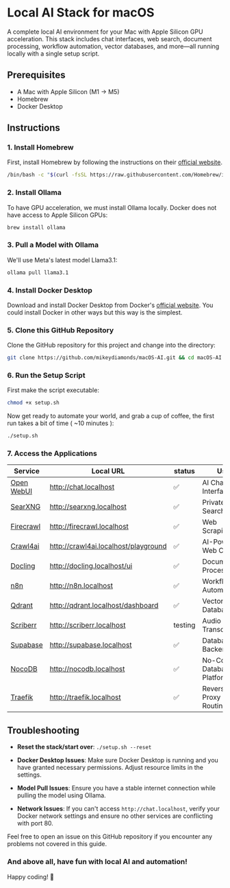 # Local AI Stack for macOS

A complete local AI environment for your Mac with Apple Silicon GPU acceleration. This stack includes chat interfaces, web search, document processing, workflow automation, vector databases, and more—all running locally with a single setup script.

## Prerequisites

- A Mac with Apple Silicon (M1 -> M5)
- Homebrew
- Docker Desktop

## Instructions

### 1. Install Homebrew

First, install Homebrew by following the instructions on their [official website](https://brew.sh/).

```sh
/bin/bash -c "$(curl -fsSL https://raw.githubusercontent.com/Homebrew/install/HEAD/install.sh)"
```
### 2. Install Ollama

To have GPU acceleration, we must install Ollama locally. Docker does not have access to Apple Silicon GPUs:

```sh
brew install ollama
```

### 3. Pull a Model with Ollama

We'll use Meta's latest model Llama3.1:

```sh
ollama pull llama3.1
```

### 4. Install Docker Desktop
Download and install Docker Desktop from Docker's [official website](https://www.docker.com/products/docker-desktop/). You could install Docker in other ways but this way is the simplest.

### 5. Clone this GitHub Repository
Clone the GitHub repository for this project and change into the directory:

```sh
git clone https://github.com/mikeydiamonds/macOS-AI.git && cd macOS-AI
```

### 6. Run the Setup Script

First make the script executable:

```sh
chmod +x setup.sh
```

Now get ready to automate your world, and grab a cup of coffee, the first run takes a bit of time ( ~10 minutes ):

```sh
./setup.sh
```

### 7. Access the Applications

| Service                                                        | Local URL                            | status  | Use                           |
|----------------------------------------------------------------|--------------------------------------|---------|-------------------------------|
| [Open WebUI](https://docs.openwebui.com/)                      | http://chat.localhost                |    ✅   | AI Chat Interface             |
| [SearXNG](https://github.com/searxng/searxng)                  | http://searxng.localhost             |    ✅   | Private Web Search            |
| [Firecrawl](https://docs.firecrawl.dev/contributing/self-host) | http://firecrawl.localhost           |    ✅   | Web Scraping API              |
| [Crawl4ai](https://docs.crawl4ai.com/)                         | http://crawl4ai.localhost/playground |    ✅   | AI-Powered Web Crawler        |
| [Docling](https://www.docling.ai/)                             | http://docling.localhost/ui          |    ✅   | Document Processing           |
| [n8n](https://github.com/n8n-io/n8n)                           | http://n8n.localhost                 |    ✅   | Workflow Automation           |
| [Qdrant](https://qdrant.tech/)                                 | http://qdrant.localhost/dashboard    |    ✅   | Vector Database               |
| [Scriberr](https://github.com/rishikanthc/Scriberr)            | http://scriberr.localhost            | testing | Audio Transcription           |
| [Supabase](https://supabase.com/docs/guides/self-hosting)      | http://supabase.localhost            |    ✅   | Database & Backend            |
| [NocoDB](https://nocodb.com/)                                  | http://nocodb.localhost              |    ✅   | No-Code Database Platform     |
| [Traefik](https://traefik.io/)                                 | http://traefik.localhost             |    ✅   | Reverse Proxy & Routing       |

## Troubleshooting

- **Reset the stack/start over**: `./setup.sh --reset`
  
- **Docker Desktop Issues**: Make sure Docker Desktop is running and you have granted necessary permissions. Adjust resource limits in the settings.
- **Model Pull Issues**: Ensure you have a stable internet connection while pulling the model using Ollama.
- **Network Issues**: If you can't access `http://chat.localhost`, verify your Docker network settings and ensure no other services are conflicting with port 80.

Feel free to open an issue on this GitHub repository if you encounter any problems not covered in this guide.

### And above all, have fun with local AI and automation!

Happy coding! 🚀